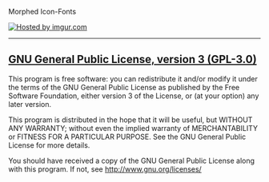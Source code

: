 Morphed Icon-Fonts

<a href="http://imgur.com/E7URMgT"><img src="http://i.imgur.com/E7URMgT.png" title="Hosted by imgur.com" /></a>


---

[GNU General Public License, version 3 (GPL-3.0)](http://opensource.org/licenses/gpl-3.0.html)
---

This program is free software: you can redistribute it and/or modify
it under the terms of the GNU General Public License as published by
the Free Software Foundation, either version 3 of the License, or
(at your option) any later version.

This program is distributed in the hope that it will be useful,
but WITHOUT ANY WARRANTY; without even the implied warranty of
MERCHANTABILITY or FITNESS FOR A PARTICULAR PURPOSE.  See the
GNU General Public License for more details.

You should have received a copy of the GNU General Public License
along with this program.  If not, see <http://www.gnu.org/licenses/>
